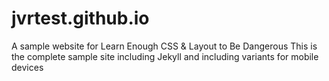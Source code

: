 # jvrtest.github.io
A sample website for Learn Enough CSS &amp; Layout to Be Dangerous
This is the complete sample site including Jekyll and including
variants for mobile devices
